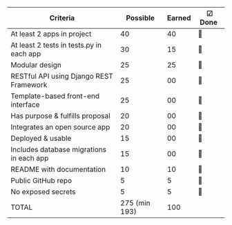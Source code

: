 Criteria | Possible | Earned | ☑ Done ️
--- | --- | --- | --- |
At least 2 apps in project | 40 | 40 | :see_no_evil:
At least 2 tests in tests.py in each app | 30 | 15 | :fallen_leaf:
Modular design | 25 | 25 | :hear_no_evil:
RESTful API using Django REST Framework | 25 | 00 | :fallen_leaf:
Template-based front-end interface | 25 | 00 | :fallen_leaf:
Has purpose & fulfills proposal | 20 | 00 | :fallen_leaf:
Integrates an open source app | 20 | 00 | :fallen_leaf:
Deployed & usable | 15 | 00 | :fallen_leaf:
Includes database migrations in each app | 15 | 00 | :fallen_leaf:
README with documentation | 10 | 10 | :speak_no_evil:
Public GitHub repo | 5 | 5 | :hear_no_evil:
No exposed secrets | 5 | 5 | :see_no_evil:
TOTAL | 275 (min 193) | 100
